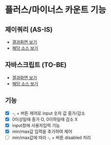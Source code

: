 # 플러스/마이너스 카운트 기능

## 제이쿼리 (AS-IS)
- [결과화면 보기](https://yeony1011.github.io/2019script_ex/190325/190325.html)
- [해당 소스 보기](https://yeony1011.github.io/2019script_ex/190325/common.js)

## 자바스크립트 (TO-BE)
- [결과화면 보기](https://yeony1011.github.io/2019script_ex/190325/190325_v2.html)
- [해당 소스 보기](https://yeony1011.github.io/2019script_ex/190325/common_v2.js)

## 기능
- [x] -, + 버튼 제어로 input 숫자 값 증가/감소
- [x] 0이상일때 증가 O, 0이하일때 감소 X
- [x] input창에 사용자입력 기능
- [x] min/max값 입력을 추가하여 제어
- [ ] min/max값에 따라 -, + 버튼 disabled 처리